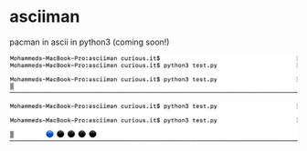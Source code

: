 # asciiman
pacman in ascii in python3 (coming soon!)

![](https://raw.githubusercontent.com/mohammedterry/asciiman/master/asciiman1.gif)

![](https://raw.githubusercontent.com/mohammedterry/asciiman/master/asciiman2.gif)
